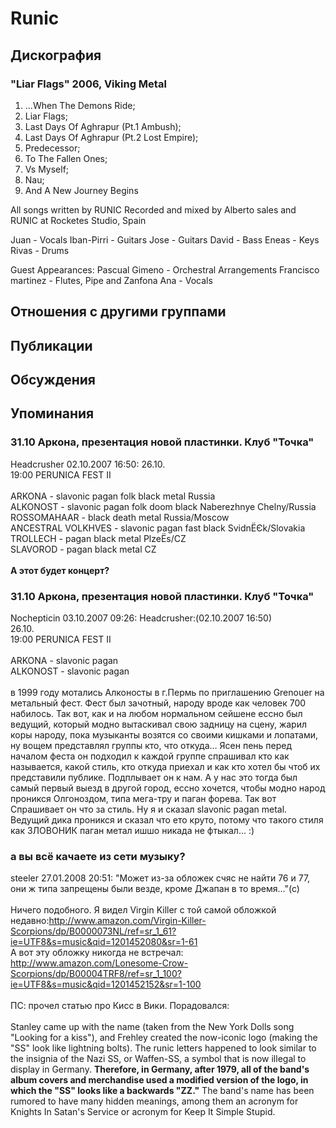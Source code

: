 # Runic



## Дискография

### "Liar Flags" 2006, Viking Metal

1. ...When The Demons Ride; 
2. Liar Flags; 
3. Last Days Of Aghrapur (Pt.1 Ambush); 
4. Last Days Of Aghrapur (Pt.2 Lost Empire); 
5. Predecessor; 
6. To The Fallen Ones; 
7. Vs Myself; 
8. Nau; 
9. And A New Journey Begins

All songs written by RUNIC
Recorded and mixed by Alberto sales and RUNIC at Rocketes Studio, Spain

Juan - Vocals
Iban-Pirri - Guitars
Jose - Guitars
David - Bass
Eneas - Keys
Rivas - Drums

Guest Appearances:
Pascual Gimeno - Orchestral Arrangements
Francisco martinez - Flutes, Pipe and Zanfona
Ana - Vocals


## Отношения с другими группами


## Публикации


## Обсуждения


## Упоминания

### 31.10 Аркона, презентация новой пластинки. Клуб &quot;Точка&quot;

Headcrusher 02.10.2007 16:50:
26.10.<BR>19:00 PERUNICA FEST II <BR><BR>ARKONA - slavonic pagan folk black metal Russia<BR>ALKONOST - slavonic pagan folk doom black Naberezhnye Chelny/Russia<BR>ROSSOMAHAAR - black death metal Russia/Moscow<BR>ANCESTRAL VOLKHVES - slavonic pagan fast black SvidnЁЄk/Slovakia<BR>TROLLECH - pagan black metal PlzeЁѕ/CZ<BR>SLAVOROD - pagan black metal CZ  <BR><BR><B>A этот будет концерт?</B>

### 31.10 Аркона, презентация новой пластинки. Клуб &quot;Точка&quot;

Nochepticin 03.10.2007 09:26:
Headcrusher:(02.10.2007 16:50)     <BR>  26.10.<BR>19:00 PERUNICA FEST II <BR><BR>ARKONA - slavonic pagan <BR>ALKONOST - slavonic pagan <BR><BR>в 1999 году мотались Алконосты в г.Пермь по приглашению Grenouer на метальный фест. Фест был зачотный, народу вроде как человек 700 набилось. Так вот, как и на любом нормальном сейшене ессно был ведущий, который модно вытаскивал свою задницу на сцену, жарил коры народу, пока музыканты возятся со своими кишками и лопатами, ну вощем представлял группы кто, что откуда... Ясен пень перед началом феста он подходил к каждой группе спрашивал кто как называется, какой стиль, кто откуда приехал и как кто хотел бы чтоб их представили публике. Подплывает он к нам. А у нас это тогда был самый первый выезд в другой город, ессно хочется, чтобы модно народ проникся Олгоноздом, типа мега-тру и паган форева. Так вот Спрашивает он что за стиль. Ну я и сказал slavonic pagan metal. Ведущий дика проникся и сказал что ето круто, потому что такого стиля как ЗЛОВОНИК паган метал ишшо никада не фтыкал... :)

### а вы всё качаете из сети музыку?

steeler 27.01.2008 20:51:
"Может из-за обложек счяс не найти 76 и 77, они ж типа запрещены были везде, кроме Джапан в то время..."(с)<BR><BR>Ничего подобного. Я видел Virgin Killer c той самой обложкой недавно:<A HREF="http://www.amazon.com/Virgin-Killer-Scorpions/dp/B0000073NL/ref=sr_1_61?ie=UTF8&s=music&qid=1201452080&sr=1-61" TARGET="_blank">http://www.amazon.com/Virgin-Killer-Scorpions/dp/B0000073NL/ref=sr_1_61?ie=UTF8&s=music&qid=1201452080&sr=1-61</A><BR>А вот эту обложку никогда не встречал: <A HREF="http://www.amazon.com/Lonesome-Crow-Scorpions/dp/B00004TRF8/ref=sr_1_100?ie=UTF8&s=music&qid=1201452152&sr=1-100" TARGET="_blank">http://www.amazon.com/Lonesome-Crow-Scorpions/dp/B00004TRF8/ref=sr_1_100?ie=UTF8&s=music&qid=1201452152&sr=1-100</A><BR><BR>ПС: прочел статью про Кисс в Вики. Порадовался:<BR><BR>Stanley came up with the name (taken from the New York Dolls song "Looking for a kiss"), and Frehley created the now-iconic logo (making the "SS" look like lightning bolts). The runic letters happened to look similar to the insignia of the Nazi SS, or Waffen-SS, a symbol that is now illegal to display in Germany. <B>Therefore, in Germany, after 1979, all of the band's album covers and merchandise used a modified version of the logo, in which the "SS" looks like a backwards "ZZ."</B> The band's name has been rumored to have many hidden meanings, among them an acronym for Knights In Satan's Service or acronym for Keep It Simple Stupid.<BR><BR><BR><BR>

